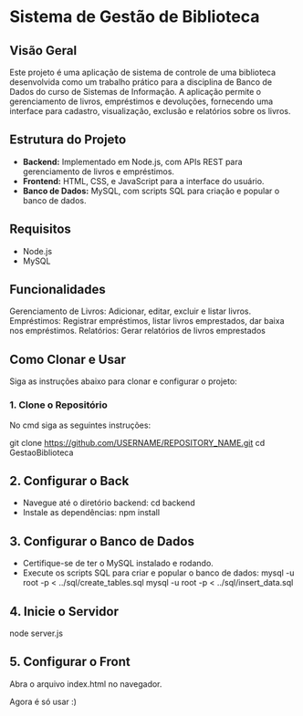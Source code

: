 # Sistema de Gestão de Biblioteca

## Visão Geral

Este projeto é uma aplicação de sistema de controle de uma biblioteca desenvolvida como um trabalho prático para a disciplina de Banco de Dados do curso de Sistemas de Informação. A aplicação permite o gerenciamento de livros, empréstimos e devoluções, fornecendo uma interface para cadastro, visualização, exclusão e relatórios sobre os livros.

## Estrutura do Projeto

- **Backend:** Implementado em Node.js, com APIs REST para gerenciamento de livros e empréstimos.
- **Frontend:** HTML, CSS, e JavaScript para a interface do usuário.
- **Banco de Dados:** MySQL, com scripts SQL para criação e popular o banco de dados.


## Requisitos

- Node.js
- MySQL

## Funcionalidades
Gerenciamento de Livros: Adicionar, editar, excluir e listar livros.
Empréstimos: Registrar empréstimos, listar livros emprestados, dar baixa nos empréstimos.
Relatórios: Gerar relatórios de livros emprestados



## Como Clonar e Usar
Siga as instruções abaixo para clonar e configurar o projeto:

### 1. Clone o Repositório
No cmd siga as seguintes instruções:

git clone https://github.com/USERNAME/REPOSITORY_NAME.git
cd GestaoBiblioteca

## 2. Configurar o Back
- Navegue até o diretório backend:
cd backend
- Instale as dependências:
npm install

## 3. Configurar o Banco de Dados
- Certifique-se de ter o MySQL instalado e rodando.
- Execute os scripts SQL para criar e popular o banco de dados:
mysql -u root -p < ../sql/create_tables.sql
mysql -u root -p < ../sql/insert_data.sql

## 4. Inicie o Servidor
node server.js


## 5. Configurar o Front
Abra o arquivo index.html no navegador.

Agora é só usar :)

